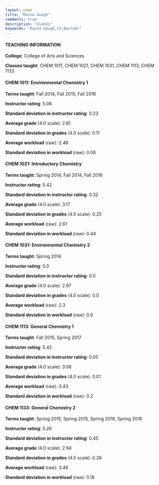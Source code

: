 ```yaml
---
layout: page
title: "Raina Gough" 
comments: true
description: "blanks"
keywords: "Raina Gough,CU,Boulder"
---
```

<head>
<script src="https://ajax.googleapis.com/ajax/libs/jquery/2.1.3/jquery.min.js"></script>
<script src="https://dl.dropboxusercontent.com/s/pc42nxpaw1ea4o9/highcharts.js?dl=0"></script>
<!-- <script src="../assets/js/highcharts.js"></script> -->
<style type="text/css">@font-face {
	font-family: "Bebas Neue";
	src: url(https://www.filehosting.org/file/details/544349/BebasNeue Regular.otf) format("opentype");
	}
	h1.Bebas { 
		font-family: "Bebas Neue", Verdana, Tahoma;
	}
</style>
</head>
	   
#### TEACHING INFORMATION

**College**: College of Arts and Sciences

**Classes taught**: CHEM 1011, CHEM 1021, CHEM 1031, CHEM 1113, CHEM 1133

#### CHEM 1011: Environmental Chemistry 1

**Terms taught**: Fall 2014, Fall 2015, Fall 2016

**Instructor rating**: 5.06

**Standard deviation in instructor rating**: 0.23

**Average grade** (4.0 scale): 2.61

**Standard deviation in grades** (4.0 scale): 0.11

**Average workload** (raw): 2.46

**Standard deviation in workload** (raw): 0.08

#### CHEM 1021: Introductory Chemistry

**Terms taught**: Spring 2014, Fall 2014, Fall 2016

**Instructor rating**: 5.42

**Standard deviation in instructor rating**: 0.32

**Average grade** (4.0 scale): 3.17

**Standard deviation in grades** (4.0 scale): 0.25

**Average workload** (raw): 2.61

**Standard deviation in workload** (raw): 0.44

#### CHEM 1031: Environmental Chemistry 2

**Terms taught**: Spring 2014

**Instructor rating**: 5.0

**Standard deviation in instructor rating**: 0.0

**Average grade** (4.0 scale): 2.97

**Standard deviation in grades** (4.0 scale): 0.0

**Average workload** (raw): 2.3

**Standard deviation in workload** (raw): 0.0

#### CHEM 1113: General Chemistry 1

**Terms taught**: Fall 2015, Spring 2017

**Instructor rating**: 5.42

**Standard deviation in instructor rating**: 0.05

**Average grade** (4.0 scale): 3.06

**Standard deviation in grades** (4.0 scale): 0.01

**Average workload** (raw): 3.43

**Standard deviation in workload** (raw): 0.2

#### CHEM 1133: General Chemistry 2

**Terms taught**: Spring 2015, Spring 2015, Spring 2016, Spring 2016

**Instructor rating**: 5.26

**Standard deviation in instructor rating**: 0.45

**Average grade** (4.0 scale): 2.94

**Standard deviation in grades** (4.0 scale): 0.28

**Average workload** (raw): 3.46

**Standard deviation in workload** (raw): 0.18

